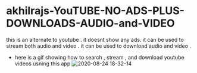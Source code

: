 # akhilrajs-YouTUBE-NO-ADS-PLUS-DOWNLOADS-AUDIO-and-VIDEO
this is an alternate to youtube . it doesnt show any ads. it can be used to stream both audio and video . it can be used to download audio and video .

- here is a gif showing how to search , stream , and download youtube videos usning this app
![2020-08-24 18-32-14](https://user-images.githubusercontent.com/67222042/91049403-c7097980-e63a-11ea-8d06-54dd41fec2f5.gif)
